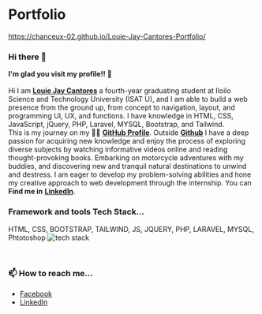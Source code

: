 # Portfolio
https://chanceux-02.github.io/Louie-Jay-Cantores-Portfolio/

### Hi there 👋

**I'm glad you visit my profile!!** :star_struck: <br><br> Hi I am [**Louie Jay Cantores**](https://web.facebook.com/ackoesi.louie) a fourth-year graduating student at Iloilo Science and Technology University (ISAT U), and I am able to build a web presence from the ground up, from concept to navigation, layout, and programming UI, UX, and functions. I have knowledge in HTML, CSS, JavaScript, jQuery, PHP, Laravel, MYSQL, Bootstrap, and Tailwind. <br> This is my journey on my :running_man: [**GitHub Profile**](https://github.com/Chanceux-02?tab=repositories). Outside [**Github**](https://github.com/Chanceux-02) I have a deep passion for acquiring new knowledge and enjoy the process of exploring diverse subjects by watching informative videos online and reading thought-provoking books. Embarking on motorcycle adventures with my buddies, and discovering new and tranquil natural destinations to unwind and destress. 
I am eager to develop my problem-solving abilities and hone my creative approach to web development through the internship.
You can **Find me in** [**LinkedIn**](https://www.linkedin.com/in/louie-jay-cantores-988a79233/).
<br>

### Framework and tools Tech Stack...
HTML, CSS, BOOTSTRAP, TAILWIND, JS, JQUERY, PHP, LARAVEL, MYSQL, Phtotoshop
![tech stack](https://user-images.githubusercontent.com/99269976/224469076-257a69d2-4d40-4891-8918-6750cba4160d.png)

<br>

### 📫 How to reach me...
- [Facebook](https://web.facebook.com/ackoesi.louie)
- [LinkedIn](https://www.linkedin.com/in/louie-jay-cantores-988a79233/)
